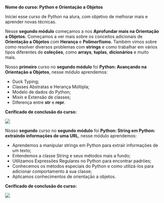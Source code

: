 **Nome do curso: Python e Orientação a Objetos**

Iniciei esse curso de Python na alura, com objetivo 
de melhorar mais e aprender novas técnicas.

Nesse **segundo módulo** começamos a nos **Aprofundar mais
na Orientação a Objetos.** Começamos a ver mais sobre os
conceitos adicionais de **Orientação a Objetos** com **Herança**
e **Polimorfismo.** Também vimos sobre como resolver diversos
problemas com **strings** e como trabalhar em vários tipos diferentes
de **coleções**, como **arrays**, **tuplas**, **dicionários** e muito mais.

Nosso **primeiro** curso no **segundo módulo** foi **Python: Avançando
na Orientação a Objetos**, nesse módulo aprendemos:

* Duck Typing;
* Classes Abstratas e Herança Múltipla;
* Modelo de dados do Python;
* Mixin e Extensão de classes;
* Diferença entre __str__ e __repr__.

**Cerificado de conclusão do curso:**

<img src="C:\Users\Thiago Monteiro\PycharmProjects\APROFUNDAR NA ORIENTACAO A OBJETOS - ALURA\python - avançando na orientação a objetos\Thiago Monteiro de Sousa - Curso - Alura_page-0001.jpg">

Nosso **segundo** curso no **segundo módulo** foi **Python: String em
Python: extraindo informações de uma URL**, nesse módulo aprendemos:

* Aprendemos a manipular strings em Python para extrair informações de um texto;
* Entendemos a classe String e seus métodos mais a fundo;
* Utilizamos Expressões Regulares no Python para encontrar padrões;
* Conhecemos os métodos especiais do Python e como utilizá-los para adicionar comportamento à sua classe;
* Aplicamos conhecimentos de orientação a objetos.

**Cerificado de conclusão do curso:**

<img src="C:\Users\Thiago Monteiro\PycharmProjects\APROFUNDAR NA ORIENTACAO A OBJETOS - ALURA\string em python - extraindo informações de uma url\Thiago Monteiro de Sousa - Curso - Alura_page-0002.jpg">




